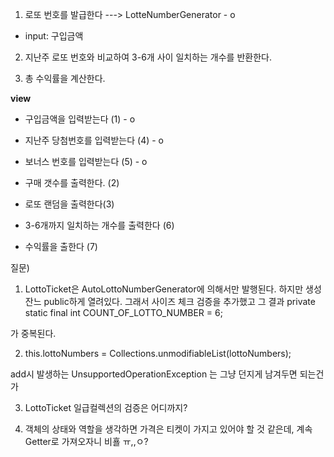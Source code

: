 1. 로또 번호를 발급한다 ---> LotteNumberGenerator  - o
- input: 구입금액

2. 지난주 로또 번호와 비교하여 3-6개 사이 일치하는 개수를 반환한다.

3. 총 수익률을 계산한다. 



**view**
- 구입금액을 입력받는다 (1) - o
- 지난주 당첨번호를 입력받는다 (4) - o 
- 보너스 번호를 입력받는다 (5) - o


- 구매 갯수를 출력한다. (2)
- 로또 랜덤을 출력한다(3)
- 3-6개까지 일치하는 개수를 출력한다 (6)
- 수익률을 출한다 (7)



질문)
1. LottoTicket은 AutoLottoNumberGenerator에 의해서만 발행된다.
하지만 생성잔느 public하게 열려있다. 그래서 사이즈 체크 검증을 추가했고 그 결과
private static final int COUNT_OF_LOTTO_NUMBER = 6;

가 중복된다.


2.  this.lottoNumbers = Collections.unmodifiableList(lottoNumbers);

add시 발생하는 UnsupportedOperationException 는 그냥 던지게 남겨두면 되는건가 

3. LottoTicket 일급컬렉션의 검증은 어디까지?


4. 객체의 상태와 역할을 생각하면 가격은 티켓이 가지고 있어야 할 것 같은데, 계속 Getter로 가져오자니 비횰 ㅠ,,ㅇ?
